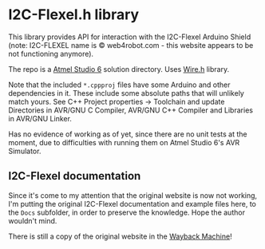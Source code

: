 I2C-Flexel.h library
====================

This library provides API for interaction with the I2C-Flexel Arduino Shield (note: I2C-FLEXEL name is
© web4robot.com - this website appears to be not functioning anymore).

The repo is a [Atmel Studio 6](http://www.atmel.com/microsite/atmel_studio6/default.aspx) solution directory.
Uses [Wire.h](https://github.com/czukowski/Wire.h) library.

Note that the included `*.cppproj` files have some Arduino and other dependencies in it. These include some
absolute paths that will unlikely match yours. See C++ Project properties -> Toolchain and update Directories
in AVR/GNU C Compiler, AVR/GNU C++ Compiler and Libraries in AVR/GNU Linker.

Has no evidence of working as of yet, since there are no unit tests at the moment, due to difficulties with
running them on Atmel Studio 6's AVR Simulator.

I2C-Flexel documentation
------------------------

Since it's come to my attention that the original website is now not working, I'm putting the original I2C-Flexel
documentation and example files here, to the `Docs` subfolder, in order to preserve the knowledge. Hope the author
wouldn't mind.

There is still a copy of the original website in the [Wayback Machine](http://web.archive.org)!
